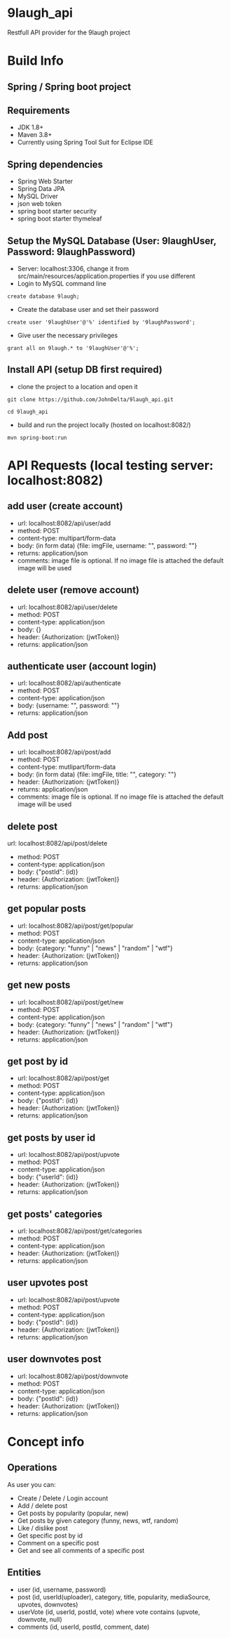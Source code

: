 # 9laugh_api

Restfull API provider for the 9laugh project

# Build Info

## Spring / Spring boot project

## Requirements
- JDK 1.8+
- Maven 3.8+
- Currently using Spring Tool Suit for Eclipse IDE

## Spring dependencies
- Spring Web Starter
- Spring Data JPA
- MySQL Driver
- json web token
- spring boot starter security
- spring boot starter thymeleaf

## Setup the MySQL Database (User: 9laughUser, Password: 9laughPassword)
- Server: localhost:3306, change it from src/main/resources/application.properties if you use different
- Login to MySQL command line

` create database 9laugh; `

- Create the database user and set their password

` create user '9laughUser'@'%' identified by '9laughPassword'; `

- Give user the necessary privileges

` grant all on 9laugh.* to '9laughUser'@'%'; `

## Install API (setup DB first required)
- clone the project to a location and open it

` git clone https://github.com/JohnDelta/9laugh_api.git `

` cd 9laugh_api `

- build and run the project locally (hosted on localhost:8082/)

` mvn spring-boot:run `
	
# API Requests (local testing server: localhost:8082)

## add user (create account)
- url: localhost:8082/api/user/add
- method: POST
- content-type: multipart/form-data
- body: (in form data) {file: imgFile, username: "", password: ""}
- returns: application/json
- comments: image file is optional. If no image file is attached the default image will be used

## delete user (remove account)
- url: localhost:8082/api/user/delete
- method: POST
- content-type: application/json
- body: {}
- header: {Authorization: (jwtToken)}
- returns: application/json

## authenticate user (account login)
- url: localhost:8082/api/authenticate
- method: POST
- content-type: application/json
- body: {username: "", password: ""}
- returns: application/json

## Add post
- url: localhost:8082/api/post/add
- method: POST
- content-type: mutlipart/form-data
- body: (in form data) {file: imgFile, title: "", category: ""}
- header: {Authorization: (jwtToken)}
- returns: application/json
- comments: image file is optional. If no image file is attached the default image will be used

## delete post
url: localhost:8082/api/post/delete
- method: POST
- content-type: application/json
- body: {"postId": (id)}
- header: {Authorization: (jwtToken)}
- returns: application/json

## get popular posts
- url: localhost:8082/api/post/get/popular
- method: POST
- content-type: application/json
- body: {category: "funny" | "news" | "random" | "wtf"}
- header: {Authorization: (jwtToken)}
- returns: application/json

## get new posts
- url: localhost:8082/api/post/get/new
- method: POST
- content-type: application/json
- body: {category: "funny" | "news" | "random" | "wtf"}
- header: {Authorization: (jwtToken)}
- returns: application/json

## get post by id
- url: localhost:8082/api/post/get
- method: POST
- content-type: application/json
- body: {"postId": (id)}
- header: {Authorization: (jwtToken)}
- returns: application/json

## get posts by user id
- url: localhost:8082/api/post/upvote
- method: POST
- content-type: application/json
- body: {"userId": (id)}
- header: {Authorization: (jwtToken)}
- returns: application/json

## get posts' categories
- url: localhost:8082/api/post/get/categories
- method: POST
- content-type: application/json
- header: {Authorization: (jwtToken)}
- returns: application/json

## user upvotes post
- url: localhost:8082/api/post/upvote
- method: POST
- content-type: application/json
- body: {"postId": (id)}
- header: {Authorization: (jwtToken)}
- returns: application/json

## user downvotes post
- url: localhost:8082/api/post/downvote
- method: POST
- content-type: application/json
- body: {"postId": (id)}
- header: {Authorization: (jwtToken)}
- returns: application/json

# Concept info

## Operations
As user you can:
- Create / Delete / Login account
- Add / delete post
- Get posts by popularity (popular, new)
- Get posts by given category (funny, news, wtf, random)
- Like / dislike post
- Get specific post by id
- Comment on a specific post
- Get and see all comments of a specific post

## Entities
- user (id, username, password)
- post (id, userId(uploader), category, title, popularity, mediaSource, upvotes, downvotes)
- userVote (id, userId, postId, vote) where vote contains (upvote, downvote, null)
- comments (id, userId, postId, comment, date)










